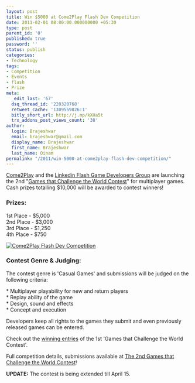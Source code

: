 ```yaml
---
layout: post
title: Win $5000 at Come2Play Flash Dev Competition
date: 2011-02-01 08:00:00.000000000 +05:30
type: post
parent_id: '0'
published: true
password: ''
status: publish
categories:
- Technology
tags:
- Competition
- Events
- flash
- Prize
meta:
  _edit_last: '67'
  dsq_thread_id: '220320768'
  retweet_cache: '1309559826:1'
  bitly_short_url: http://j.mp/kXHa5t
  trx_addons_post_views_count: '38'
author:
  login: Brajeshwar
  email: brajeshwar@gmail.com
  display_name: Brajeshwar
  first_name: Brajeshwar
  last_name: Oinam
permalink: "/2011/win-5000-at-come2play-flash-dev-competition/"
---
```

<p><a href="http://www.come2play.com/">Come2Play</a> and the <a href="http://www.linkedin.com/groups?gid=121017">Linkedin Flash Game Developers Group</a> are launching the 2nd "<a href="http://www.come2play.com/dev_inner.asp?f=1&newsid=727">Games that Challenge the World Contest</a>" for multiplayer games. Cash prizes totalling $10,000 will be awarded to contest winners!</p>
<h3>Prizes:</h3>
<p>1st Place - $5,000<br />
2nd Place - $3,000<br />
3rd Place - $1,250<br />
4th Place - $750</p>
<p><a href="http://www.come2play.com/dev_inner.asp?f=1&newsid=727"><img src="/static/2011/02/come2play-contest-2.jpg" alt="Come2Play Flash Dev Competition" class="alignright" /></a></p>
<h3>Contest Genre & Judging:</h3>
<p>The contest genre is 'Casual Games' and submissions will be judged on the following criteria:</p>
<p>* Multiplayer playability for new and return players<br />
* Replay ability of the game<br />
* Design, sound and effects<br />
* Concept and execution</p>
<p>Developers keep all rights to the games they submit and even previously released games can be entered. </p>
<p>Check out the <a href="http://www.come2play.com/dev_inner.asp?f=1&newsid=337">winning entries</a> of the 1st 'Games that Challenge the World Contest'.</p>
<p>Full competition details, submissions available at <a href="http://www.come2play.com/dev_inner.asp?f=1&newsid=727">The 2nd Games that Challenge the World Contest</a>!</p>
<p><strong>UPDATE:</strong> The contest is being extended till April 15.</p>
